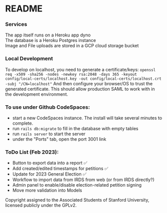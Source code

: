 # README

### Services
The app itself runs on a Heroku app dyno  
The database is a Heroku Postgres instance  
Image and File uploads are stored in a GCP cloud storage bucket  

### Local Development
To develop on localhost, you need to generate a certificate/keys:
`openssl req -x509 -sha256 -nodes -newkey rsa:2048 -days 365 -keyout config/local-certs/localhost.key -out config/local-certs/localhost.crt -subj "/CN=localhost"`
And then configure your browser/OS to trust the generated certificate.
This should allow production SAML to work with in the development environment.

### To use under Github CodeSpaces:
- start a new CodeSpaces instance. The install will take several minutes to complete.
- run `rails db:migrate` to fill in the database with empty tables
- run `rails server` to start the server
- under the "Ports" tab, open the port 3001 link

### ToDo List (Feb 2023):
- Button to export data into a report ✅
- Add created/edited timestamps for petitions ✅
- Update for 2023 General Election ✅
- Workflow to import data from IRDS from web (or from IRDS directly?)
- Admin panel to enable/disable election-related petition signing
- Move more validation into Models

Copyright assigned to the Associated Students of Stanford University, licensed publicly under the GPLv2.